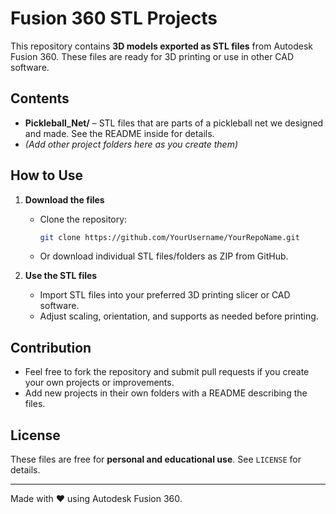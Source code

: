 # Fusion 360 STL Projects

This repository contains **3D models exported as STL files** from Autodesk Fusion 360. These files are ready for 3D printing or use in other CAD software.  

## Contents

- **Pickleball_Net/** – STL files that are parts of a pickleball net we designed and made. See the README inside for details.  
- *(Add other project folders here as you create them)*

## How to Use

1. **Download the files**  
   - Clone the repository:  
     ```bash
     git clone https://github.com/YourUsername/YourRepoName.git
     ```  
   - Or download individual STL files/folders as ZIP from GitHub.

2. **Use the STL files**  
   - Import STL files into your preferred 3D printing slicer or CAD software.  
   - Adjust scaling, orientation, and supports as needed before printing.

## Contribution

- Feel free to fork the repository and submit pull requests if you create your own projects or improvements.  
- Add new projects in their own folders with a README describing the files.

## License

These files are free for **personal and educational use**. See `LICENSE` for details.

---

Made with ❤️ using Autodesk Fusion 360.
